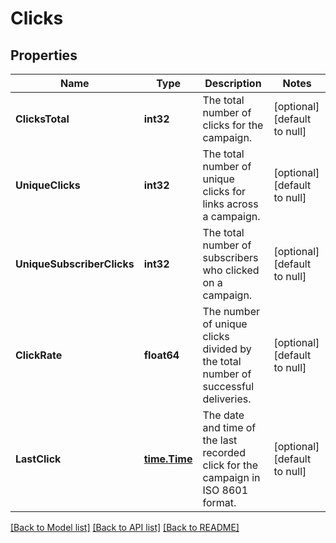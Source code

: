 # Clicks

## Properties
Name | Type | Description | Notes
------------ | ------------- | ------------- | -------------
**ClicksTotal** | **int32** | The total number of clicks for the campaign. | [optional] [default to null]
**UniqueClicks** | **int32** | The total number of unique clicks for links across a campaign. | [optional] [default to null]
**UniqueSubscriberClicks** | **int32** | The total number of subscribers who clicked on a campaign. | [optional] [default to null]
**ClickRate** | **float64** | The number of unique clicks divided by the total number of successful deliveries. | [optional] [default to null]
**LastClick** | [**time.Time**](time.Time.md) | The date and time of the last recorded click for the campaign in ISO 8601 format. | [optional] [default to null]

[[Back to Model list]](../README.md#documentation-for-models) [[Back to API list]](../README.md#documentation-for-api-endpoints) [[Back to README]](../README.md)

